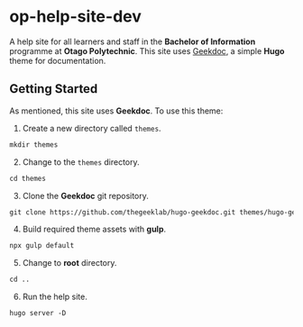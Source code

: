 # op-help-site-dev

A help site for all learners and staff in the **Bachelor of Information** programme at **Otago Polytechnic**. This site uses [Geekdoc](https://github.com/thegeeklab/hugo-geekdoc), a simple **Hugo** theme for documentation.

## Getting Started

As mentioned, this site uses **Geekdoc**. To use this theme:

1. Create a new directory called `themes`.

```md
mkdir themes 
```

2. Change to the `themes` directory.

```md
cd themes
```

3. Clone the **Geekdoc** git repository.

```md
git clone https://github.com/thegeeklab/hugo-geekdoc.git themes/hugo-geekdoc
```

4. Build required theme assets with **gulp**.

```md
npx gulp default
```

5. Change to **root** directory.

```md
cd ..
```
    
6. Run the help site.
     
```md 
hugo server -D      
```    
